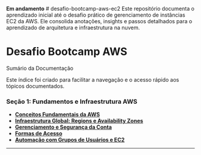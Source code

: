 **Em andamento** # desafio-bootcamp-aws-ec2
Este repositório documenta o aprendizado inicial até o desafio prático de gerenciamento de instâncias EC2 da AWS. Ele consolida anotações, insights e passos detalhados para o aprendizado de arquitetura e infraestrutura na nuvem.
# Desafio Bootcamp AWS

Sumário da Documentação

Este índice foi criado para facilitar a navegação e o acesso rápido aos tópicos documentados.

### Seção 1: Fundamentos e Infraestrutura AWS

* **[Conceitos Fundamentais da AWS](docs/aws/01-fundamentos-aws.md)**
* **[Infraestrutura Global: Regions e Availability Zones](docs/aws/01-fundamentos-aws.md)**
* **[Gerenciamento e Segurança da Conta](docs/aws/01-fundamentos-aws.md)**
* **[Formas de Acesso](docs/aws/01-fundamentos-aws.md)**
* **[Automação com Grupos de Usuários e EC2](docs/aws/01-fundamentos-aws.md)**

---
